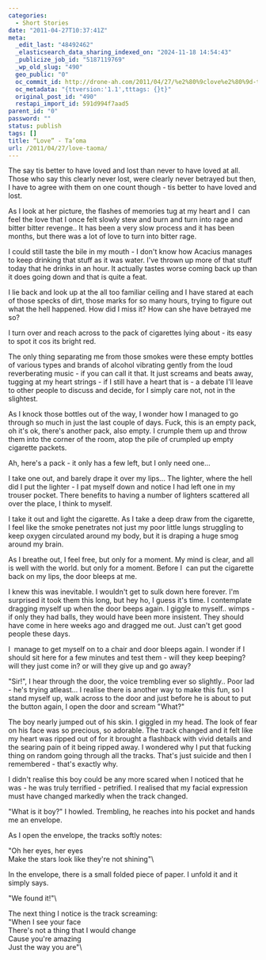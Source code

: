 ```yaml
---
categories:
  - Short Stories
date: "2011-04-27T10:37:41Z"
meta:
  _edit_last: "48492462"
  _elasticsearch_data_sharing_indexed_on: "2024-11-18 14:54:43"
  _publicize_job_id: "5187119769"
  _wp_old_slug: "490"
  geo_public: "0"
  oc_commit_id: http://drone-ah.com/2011/04/27/%e2%80%9clove%e2%80%9d-ta%e2%80%99oma/1303897083
  oc_metadata: "{ttversion:'1.1',tttags: {}t}"
  original_post_id: "490"
  restapi_import_id: 591d994f7aad5
parent_id: "0"
password: ""
status: publish
tags: []
title: “Love” - Ta’oma
url: /2011/04/27/love-taoma/
---
```


The say tis better to have loved and lost than never to have loved at all. Those
who say this clearly never lost, were clearly never betrayed but then, I have to
agree with them on one count though - tis better to have loved and lost.

As I look at her picture, the flashes of memories tug at my heart and I  can
feel the love that I once felt slowly stew and burn and turn into rage and
bitter bitter revenge.. It has been a very slow process and it has been months,
but there was a lot of love to turn into bitter rage.

I could still taste the bile in my mouth - I don't know how Acacius manages to
keep drinking that stuff as it was water. I've thrown up more of that stuff
today that he drinks in an hour. It actually tastes worse coming back up than it
does going down and that is quite a feat.

I lie back and look up at the all too familiar ceiling and I have stared at each
of those specks of dirt, those marks for so many hours, trying to figure out
what the hell happened. How did I miss it? How can she have betrayed me so?

<!--more-->

I turn over and reach across to the pack of cigarettes lying about - its easy to
spot it cos its bright red.

The only thing separating me from those smokes were these empty bottles of
various types and brands of alcohol vibrating gently from the loud reverberating
music - if you can call it that. It just screams and beats away, tugging at my
heart strings - if I still have a heart that is - a debate I'll leave to other
people to discuss and decide, for I simply care not, not in the slightest.

As I knock those bottles out of the way, I wonder how I managed to go through so
much in just the last couple of days. Fuck, this is an empty pack, oh it's ok,
there's another pack, also empty. I crumple them up and throw them into the
corner of the room, atop the pile of crumpled up empty cigarette packets.

Ah, here's a pack - it only has a few left, but I only need one...

I take one out, and barely drape it over my lips... The lighter, where the hell
did I put the lighter - I pat myself down and notice I had left one in my
trouser pocket. There benefits to having a number of lighters scattered all over
the place, I think to myself.

I take it out and light the cigarette. As I take a deep draw from the cigarette,
I feel like the smoke penetrates not just my poor little lungs struggling to
keep oxygen circulated around my body, but it is draping a huge smog around my
brain.

As I breathe out, I feel free, but only for a moment. My mind is clear, and all
is well with the world. but only for a moment. Before I  can put the cigarette
back on my lips, the door bleeps at me.

I knew this was inevitable. I wouldn't get to sulk down here forever. I'm
surprised it took them this long, but hey ho, I guess it's time. I contemplate
dragging myself up when the door beeps again. I giggle to myself.. wimps - if
only they had balls, they would have been more insistent. They should have come
in here weeks ago and dragged me out. Just can't get good people these days.

I  manage to get myself on to a chair and door bleeps again. I wonder if I
should sit here for a few minutes and test them - will they keep beeping? will
they just come in? or will they give up and go away?

"Sir!", I hear through the door, the voice trembling ever so slightly.. Poor
lad - he's trying atleast... I realise there is another way to make this fun, so
I stand myself up, walk across to the door and just before he is about to put
the button again, I open the door and scream "What?"

The boy nearly jumped out of his skin. I giggled in my head. The look of fear on
his face was so precious, so adorable. The track changed and it felt like my
heart was ripped out of for it brought a flashback with vivid details and the
searing pain of it being ripped away. I wondered why I put that fucking thing on
random going through all the tracks. That's just suicide and then I remembered -
that's exactly why.

I didn't realise this boy could be any more scared when I noticed that he was -
he was truly terrified - petrified. I realised that my facial expression must
have changed markedly when the track changed.

"What is it boy?" I howled. Trembling, he reaches into his pocket and hands me
an envelope.

As I open the envelope, the tracks softly notes:

"Oh her eyes, her eyes\
Make the stars look like they're not shining"\

In the envelope, there is a small folded piece of paper. I unfold it and it
simply says.

"We found it!"\

The next thing I notice is the track screaming:\
"When I see your face\
There's not a thing that I would change\
Cause you're amazing\
Just the way you are"\
